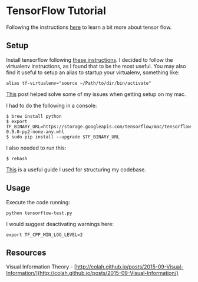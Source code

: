 # TensorFlow Tutorial

Following the instructions [here](https://www.tensorflow.org/get_started/get_started) to learn a bit more about tensor flow.


## Setup

Install tensorflow following [these instructions](https://www.tensorflow.org/install/install_mac).  I decided to follow the virtualenv instructions, as I found that to be the most useful.  You may also find it useful to setup an alias to startup your virtualenv, something like: 

```
alias tf-virtualenv="source ~/Path/to/dir/bin/activate"
```

[This](https://github.com/tensorflow/tensorflow/issues/5478) post helped solve some of my issues when getting setup on my mac.


I had to do the following in a console: 

```
$ brew install python
$ export TF_BINARY_URL=https://storage.googleapis.com/tensorflow/mac/tensorflow-0.9.0-py2-none-any.whl
$ sudo pip install --upgrade $TF_BINARY_URL
```

I also needed to run this: 

```
$ rehash
```

[This](http://python-guide-pt-br.readthedocs.io/en/latest/writing/structure/) is a useful guide I used for structuring my codebase.

## Usage 

Execute the code running: 

```
python tensorflow-test.py
```

I would suggest deactivating warnings here: 

```
export TF_CPP_MIN_LOG_LEVEL=2
```

## Resources 

Visual Information Theory - [http://colah.github.io/posts/2015-09-Visual-Information/](http://colah.github.io/posts/2015-09-Visual-Information/)